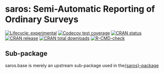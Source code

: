 
<!-- README.md is generated from README.Rmd. Please edit that file -->

# saros: Semi-Automatic Reporting of Ordinary Surveys

<!-- badges: start -->

[![Lifecycle:
experimental](https://img.shields.io/badge/lifecycle-experimental-orange.svg)](https://lifecycle.r-lib.org/articles/stages.html#experimental)
[![Codecov test
coverage](https://codecov.io/gh/NIFU-NO/saros.base/branch/main/graph/badge.svg)](https://app.codecov.io/gh/NIFU-NO/saros.base?branch=main)
[![CRAN
status](https://www.r-pkg.org/badges/version/saros.base)](https://CRAN.R-project.org/package=saros.base)
[![CRAN
release](https://www.r-pkg.org/badges/version-ago/saros.base)](https://CRAN.R-project.org/package=saros.base)
[![CRAN total
downloads](https://cranlogs.r-pkg.org/badges/grand-total/saros.base)](https://CRAN.R-project.org/package=saros.base)
[![R-CMD-check](https://github.com/NIFU-NO/saros.base/actions/workflows/R-CMD-check.yaml/badge.svg)](https://github.com/NIFU-NO/saros.base/actions/workflows/R-CMD-check.yaml)
<!-- badges: end -->

## Sub-package

saros.base is merely an upstream sub-package used in
the[{saros}-package](https://github.com/NIFU-NO/saros/)
